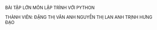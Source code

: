 BÀI TẬP LỚN MÔN LẬP TRÌNH VỚI PYTHON

THÀNH VIÊN:
  ĐẶNG THỊ VÂN ANH
  NGUYỄN THỊ LAN ANH
  TRỊNH HƯNG ĐẠO

